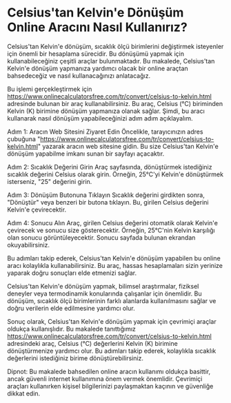 Celsius'tan Kelvin'e Dönüşüm Online Aracını Nasıl Kullanırız?
=============================================================

Celsius'tan Kelvin'e dönüşüm, sıcaklık ölçü birimlerini değiştirmek isteyenler için önemli bir hesaplama sürecidir. Bu dönüşümü yapmak için kullanabileceğiniz çeşitli araçlar bulunmaktadır. Bu makalede, Celsius'tan Kelvin'e dönüşüm yapmanıza yardımcı olacak bir online araçtan bahsedeceğiz ve nasıl kullanacağınızı anlatacağız.

Bu işlemi gerçekleştirmek için <https://www.onlinecalculatorsfree.com/tr/convert/celsius-to-kelvin.html> adresinde bulunan bir araç kullanabilirsiniz. Bu araç, Celsius (°C) biriminden Kelvin (K) birimine dönüşüm yapmanıza olanak sağlar. Şimdi, bu aracı kullanarak nasıl dönüşüm yapabileceğinizi adım adım açıklayalım.

Adım 1: Aracın Web Sitesini Ziyaret Edin Öncelikle, tarayıcınızın adres çubuğuna "<https://www.onlinecalculatorsfree.com/tr/convert/celsius-to-kelvin.html>" yazarak aracın web sitesine gidin. Bu size Celsius'tan Kelvin'e dönüşüm yapabilme imkanı sunan bir sayfayı açacaktır.

Adım 2: Sıcaklık Değerini Girin Araç sayfasında, dönüştürmek istediğiniz sıcaklık değerini Celsius olarak girin. Örneğin, 25°C'yi Kelvin'e dönüştürmek isterseniz, "25" değerini girin.

Adım 3: Dönüşüm Butonuna Tıklayın Sıcaklık değerini girdikten sonra, "Dönüştür" veya benzeri bir butona tıklayın. Bu, girilen Celsius değerini Kelvin'e çevirecektir.

Adım 4: Sonucu Alın Araç, girilen Celsius değerini otomatik olarak Kelvin'e çevirecek ve sonucu size gösterecektir. Örneğin, 25°C'nin Kelvin karşılığı olan sonucu görüntüleyecektir. Sonucu sayfada bulunan ekrandan okuyabilirsiniz.

Bu adımları takip ederek, Celsius'tan Kelvin'e dönüşüm yapabilen bu online aracı kolaylıkla kullanabilirsiniz. Bu araç, hassas hesaplamaları sizin yerinize yaparak doğru sonuçları elde etmenizi sağlar.

Celsius'tan Kelvin'e dönüşüm yapmak, bilimsel araştırmalar, fiziksel deneyler veya termodinamik konularında çalışanlar için önemlidir. Bu dönüşüm, sıcaklık ölçü birimlerinin farklı alanlarda kullanılmasını sağlar ve doğru verilerin elde edilmesine yardımcı olur.

Sonuç olarak, Celsius'tan Kelvin'e dönüşüm yapmak için çevrimiçi araçlar oldukça kullanışlıdır. Bu makalede tanıttığımız <https://www.onlinecalculatorsfree.com/tr/convert/celsius-to-kelvin.html> adresindeki araç, Celsius (°C) değerlerini Kelvin (K) birimine dönüştürmenize yardımcı olur. Bu adımları takip ederek, kolaylıkla sıcaklık değerlerini istediğiniz birime dönüştürebilirsiniz.

Dipnot: Bu makalede bahsedilen online aracın kullanımı oldukça basittir, ancak güvenli internet kullanımına önem vermek önemlidir. Çevrimiçi araçları kullanırken kişisel bilgilerinizi paylaşmaktan kaçının ve güvenliğe dikkat edin.